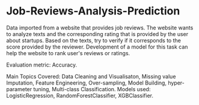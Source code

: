 # Job-Reviews-Analysis-Prediction
Data imported from a website that provides job reviews. The website wants to analyze texts and the corresponding rating that is provided by the user about startups. Based on the texts, try to verify if it corresponds to the score provided by the reviewer. Development of a model for this task can help the website to rank user's reviews or ratings.

Evaluation metric: Accuracy.

Main Topics Covered: Data Cleaning and Visualisaton, Missing value Imputation, Feature Engineering, Over-sampling, Model Building, hyper-parameter tuning, Multi-class Classification. Models used: LogisticRegression, RandomForestClassifier, XGBClassifier.
